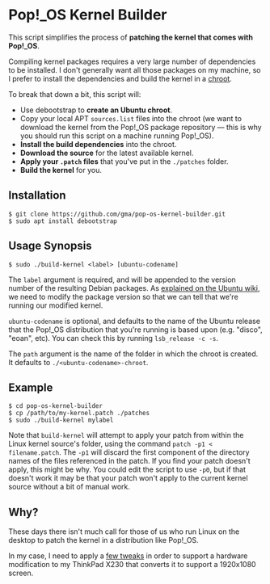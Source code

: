 Pop!_OS Kernel Builder
======================

This script simplifies the process of **patching the kernel that comes with Pop!_OS**.

Compiling kernel packages requires a very large number of dependencies to be installed. I don't generally want all those packages on my machine, so I prefer to install the dependencies and build the kernel in a [chroot].

To break that down a bit, this script will:

- Use debootstrap to **create an Ubuntu chroot**.
- Copy your local APT `sources.list` files into the chroot (we want to download the kernel from the Pop!_OS package repository — this is why you should run this script on a machine running Pop!_OS).
- **Install the build dependencies** into the chroot.
- **Download the source** for the latest available kernel.
- **Apply your `.patch` files** that you've put in the `./patches` folder.
- **Build the kernel** for you.

Installation
------------

    $ git clone https://github.com/gma/pop-os-kernel-builder.git
    $ sudo apt install debootstrap

Usage Synopsis
--------------

    $ sudo ./build-kernel <label> [ubuntu-codename]

The `label` argument is required, and will be appended to the version number of the resulting Debian packages. As [explained on the Ubuntu wiki], we need to modify the package version so that we can tell that we're running our modified kernel.

`ubuntu-codename` is optional, and defaults to the name of the Ubuntu release that the Pop!_OS distribution that you're running is based upon (e.g. "disco", "eoan", etc). You can check this by running `lsb_release -c -s`.

The `path` argument is the name of the folder in which the chroot is created. It defaults to `./<ubuntu-codename>-chroot`.

Example
-------

    $ cd pop-os-kernel-builder
    $ cp /path/to/my-kernel.patch ./patches
    $ sudo ./build-kernel mylabel

Note that `build-kernel` will attempt to apply your patch from within the Linux kernel source's folder, using the command `patch -p1 < filename.patch`. The `-p1` will discard the first component of the directory names of the files referenced in the patch. If you find your patch doesn't apply, this might be why. You could edit the script to use `-p0`, but if that doesn't work it may be that your patch won't apply to the current kernel source without a bit of manual work.

Why?
----

These days there isn't much call for those of us who run Linux on the desktop to patch the kernel in a distribution like Pop!_OS.

In my case, I need to apply a [few tweaks] in order to support a hardware modification to my ThinkPad X230 that converts it to support a 1920x1080 screen.

[chroot]: https://en.wikipedia.org/wiki/Chroot
[explained on the Ubuntu wiki]: https://wiki.ubuntu.com/Kernel/BuildYourOwnKernel
[few tweaks]: https://gist.github.com/gma/fcacfcf6ae7bb560f09bd525e760ec9f
